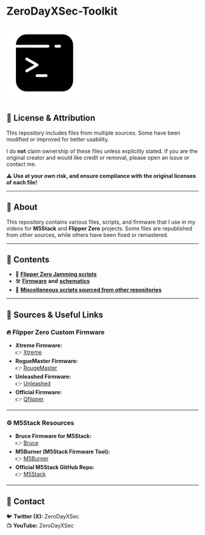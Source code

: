 # ZeroDayXSec-Toolkit  
<img src="Media/Logo/Logo%20transparent.png" width="200" />

## 📜 License & Attribution   
This repository includes files from multiple sources. Some have been modified or improved for better usability.  

I do **not** claim ownership of these files unless explicitly stated. If you are the original creator and would like credit or removal, please open an issue or contact me.  

⚠️ **Use at your own risk, and ensure compliance with the original licenses of each file!**  

---

## 📌 About  
This repository contains various files, scripts, and firmware that I use in my videos for **M5Stack** and **Flipper Zero** projects. Some files are republished from other sources, while others have been fixed or remastered.  

---

## 📂 Contents  
- 📡 [**Flipper Zero Jamming scripts**](https://github.com/ZeroDayXSec/ZeroDayXSec-Toolkit/tree/main/Sub-GHz/Jamming%20Files)  
- 🛠 [**Firmware**](https://github.com/ZeroDayXSec/ZeroDayXSec-Toolkit/blob/main/firmwares.md) **and** [**schematics**](https://github.com/ZeroDayXSec/ZeroDayXSec-Toolkit/tree/main/Media/Connections)  
- 📜 [**Miscellaneous scripts sourced from other repositories**](https://github.com/ZeroDayXSec/ZeroDayXSec-Toolkit/tree/main)  

---

## 🔗 Sources & Useful Links  

### **🔥 Flipper Zero Custom Firmware**  
- **Xtreme Firmware:**  
  👉 [Xtreme](https://github.com/Flipper-XFW/Xtreme-Firmware)  
- **RogueMaster Firmware:**  
  👉 [RougeMaster](https://github.com/RogueMaster/flipperzero-firmware-wPlugins)  
- **Unleashed Firmware:**  
  👉 [Unleashed](https://github.com/DarkFlippers/unleashed-firmware)
- **Official Firmware:**  
  👉 [Qflipper](https://flipperzero.one/update)

---

### **⚙️ M5Stack Resources**  
- **Bruce Firmware for M5Stack:**  
  👉 [Bruce](https://github.com/pr3y/Bruce)  
- **M5Burner (M5Stack Firmware Tool):**  
  👉 [M5Burner](https://drive.google.com/file/d/1J_D6eQCs2LdXaY9RqnL1WplTpQ3hN-mi/view)
- **Official M5Stack GitHub Repo:**  
  👉 [M5Stack](https://github.com/m5stack)  

---

## 💬 Contact  
🐦 **Twitter (X):** ZeroDayXSec  
📺 **YouTube:** ZeroDayXSec
